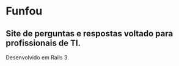 Funfou
======

Site de perguntas e respostas voltado para profissionais de TI.
---------------------------------------------------------------

Desenvolvido em Rails 3.
